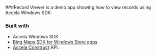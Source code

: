 ###Record Viewer is a demo app showing how to view records using Accela Windows SDK. 


### Built with

* Accela Windows SDK
* [Bing Maps SDK for Windows Store apps](http://visualstudiogallery.msdn.microsoft.com/ebc98390-5320-4088-a2b5-8f276e4530f9)
* [Accela Construct](https://developer.accela.com/) API.
